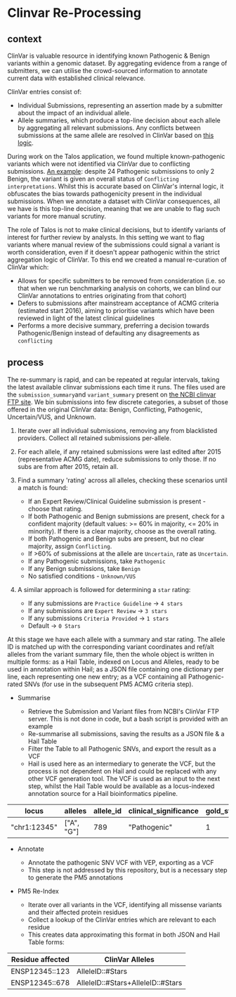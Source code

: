 # Clinvar Re-Processing

## context

ClinVar is valuable resource in identifying known Pathogenic & Benign variants within a genomic dataset. By aggregating evidence from a range of submitters, we can utilise the crowd-sourced information to annotate current data with established clinical relevance.

ClinVar entries consist of:

* Individual Submissions, representing an assertion made by a submitter about the impact of an individual allele.
* Allele summaries, which produce a top-line decision about each allele by aggregating all relevant submissions. Any conflicts between submissions at the same allele are resolved in ClinVar based on [this logic](https://www.ncbi.nlm.nih.gov/clinvar/docs/clinsig/#agg_germline).

During work on the Talos application, we found multiple known-pathogenic variants which were not identified via ClinVar due to conflicting submissions. [An example](https://ncbi.nlm.nih.gov/clinvar/variation/10/): despite 24 Pathogenic submissions to only 2 Benign, the variant is given an overall status of `Conflicting interpretations`. Whilst this is accurate based on ClinVar's internal logic, it obfuscates the bias towards pathogenicity present in the individual submissions. When we annotate a dataset with ClinVar consequences, all we have is this top-line decision, meaning that we are unable to flag such variants for more manual scrutiny.

The role of Talos is not to make clinical decisions, but to identify variants of interest for further review by analysts. In this setting we want to flag variants where manual review of the submissions could signal a variant is worth consideration, even if it doesn't appear pathogenic within the strict aggregation logic of ClinVar. To this end we created a manual re-curation of ClinVar which:

* Allows for specific submitters to be removed from consideration (i.e. so that when we run benchmarking analysis on cohorts, we can blind our ClinVar annotations to entries originating from that cohort)
* Defers to submissions after mainstream acceptance of ACMG criteria (estimated start 2016), aiming to prioritise variants which have been reviewed in light of the latest clinical guidelines
* Performs a more decisive summary, preferring a decision towards Pathogenic/Benign instead of defaulting any disagreements as `conflicting`

## process

The re-summary is rapid, and can be repeated at regular intervals, taking the latest available clinvar submissions each time it runs. The files used are the `submission_summary`and `variant_summary` present on [the NCBI clinvar FTP site](https://ftp.ncbi.nlm.nih.gov/pub/clinvar/tab_delimited/). We bin submissions into few discrete categories, a subset of those offered in the original ClinVar data: Benign, Conflicting, Pathogenic, Uncertain/VUS, and Unknown.

1. Iterate over all individual submissions, removing any from blacklisted providers. Collect all retained submissions per-allele.
2. For each allele, if any retained submissions were last edited after 2015 (representative ACMG date), reduce submissions to only those. If no subs are from after 2015, retain all.
3. Find a summary 'rating' across all alleles, checking these scenarios until a match is found:

   * If an Expert Review/Clinical Guideline submission is present - choose that rating.
   * If both Pathogenic and Benign submissions are present, check for a confident majority (default values: >= 60% in majority, <= 20% in minority). If there is a clear majority, choose as the overall rating.
   * If both Pathogenic and Benign subs are present, but no clear majority, assign `Conflicting`.
   * If >60% of submissions at the allele are `Uncertain`, rate as `Uncertain`.
   * If any Pathogenic submissions, take `Pathogenic`
   * If any Benign submissions, take `Benign`
   * No satisfied conditions - `Unknown/VUS`

4. A similar approach is followed for determining a `star` rating:

   * If any submissions are `Practice Guideline` -> `4 stars`
   * If any submissions are `Expert Review` -> `3 stars`
   * If any submissions `Criteria Provided` -> `1 stars`
   * Default -> `0 Stars`

At this stage we have each allele with a summary and star rating. The allele ID is matched up with the corresponding variant coordinates and ref/alt alleles from the variant summary file, then the whole object is written in multiple forms: as a Hail Table, indexed on Locus and Alleles, ready to be used in annotation within Hail; as a JSON file containing one dictionary per line, each representing one new entry; as a VCF containing all Pathogenic-rated SNVs (for use in the subsequent PM5 ACMG criteria step).

* Summarise

  * Retrieve the Submission and Variant files from NCBI's ClinVar FTP server. This is not done in code, but a bash script is provided with an example
  * Re-summarise all submissions, saving the results as a JSON file & a Hail Table
  * Filter the Table to all Pathogenic SNVs, and export the result as a VCF
  * Hail is used here as an intermediary to generate the VCF, but the process is not dependent on Hail and could be replaced with any other VCF generation tool. The VCF is used as an input to the next step, whilst the Hail Table would be available as a locus-indexed annotation source for a Hail bioinformatics pipeline.

| locus        | alleles    | allele_id | clinical_significance | gold_stars |
|--------------|------------|-----------|-----------------------|------------|
| "chr1:12345" | ["A", "G"] | 789       | "Pathogenic"          | 1          |

* Annotate
  * Annotate the pathogenic SNV VCF with VEP, exporting as a VCF
  * This step is not addressed by this repository, but is a necessary step to generate the PM5 annotations

* PM5 Re-Index
  * Iterate over all variants in the VCF, identifying all missense variants and their affected protein residues
  * Collect a lookup of the ClinVar entries which are relevant to each residue
  * This creates data approximating this format in both JSON and Hail Table forms:

| Residue affected | ClinVar Alleles                   |
|------------------|-----------------------------------|
| ENSP12345::123   | AlleleID::#Stars                  |
| ENSP12345::678   | AlleleID::#Stars+AlleleID::#Stars |
